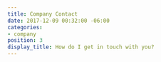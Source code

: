 ```yaml
---
title: Company Contact
date: 2017-12-09 00:32:00 -06:00
categories:
- company
position: 3
display_title: How do I get in touch with you?
---
```



